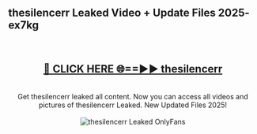 <h2>thesilencerr Leaked Video + Update Files 2025- ex7kg</h2>
<br>
<div align="center">
<h2><a href="https://libra.edu.pl?thesilencerr" rel="nofollow">🔴 CLICK HERE 🌐==►► thesilencerr</a></h2>
<br>
Get thesilencerr leaked all content. Now you can access all videos and pictures of thesilencerr Leaked. New Updated Files 2025!
<br>
<br>
<a href="https://libra.edu.pl?thesilencerr" rel="nofollow" data-target="animated-image.originalLink"><img src="https://i.ibb.co.com/WyWwxjT/player-gif2.gif" alt="thesilencerr Leaked OnlyFans" style="max-width: 100%; display: inline-block;" data-target="animated-image.originalImage"></a>
</div>
<br>